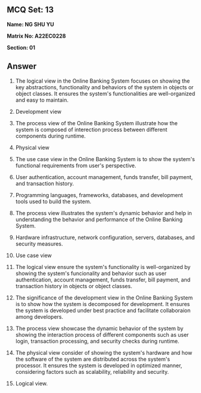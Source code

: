 ## MCQ Set: 13

**Name: NG SHU YU**

**Matrix No: A22EC0228**

**Section: 01**

## Answer
1. The logical view in the Online Banking System focuses on showing the key abstractions, functionality and behaviors of the system in objects or object classes. It ensures the system's functionalities are well-organized and easy to maintain.

2. Development view

3. The process view of the Online Banking System illustrate how the system is composed of interection process between different components during runtime.

4. Physical view

5. The use case view in the Online Banking System is to show the system's functional requirements from user's perspective.

6. User authentication, account management, funds transfer, bill payment, and transaction history.

7. Programming languages, frameworks, databases, and development tools used to build the system. 

8. The process view illustrates the system's dynamic behavior and help in understanding the behavior and performance of the Online Banking System.

9. Hardware infrastructure, network configuration, servers, databases, and security measures. 

10. Use case view

11. The logical view ensure the system's functionality is well-organized by showing the system's funcionality and behavior such as user authentication, account management, funds transfer, bill payment, and transaction history in objects or object classes.

12. The significance of the development view in the Online Banking System is to show how the system is decomposed for development. It ensures the system is developed under best practice and facilitate collaboraion among developers.

13. The process view showcase the dynamic behavior of the system by showing the interaction process of different components such as user login, transaction processing, and security checks during runtime.

14. The physical view consider of showing the system's hardware and how the software of the system are distributed across the system's processor. It ensures the system is developed in optimized manner, considering factors such as scalability, reliability and security.

15. Logical view.